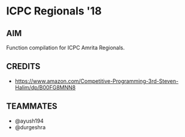 # ICPC Regionals '18

AIM
--------
Function compilation for ICPC Amrita Regionals.

CREDITS
--------
- https://www.amazon.com/Competitive-Programming-3rd-Steven-Halim/dp/B00FG8MNN8

TEAMMATES
--------
- @ayush194
- @durgeshra
